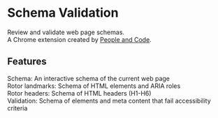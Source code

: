 # Schema Validation

Review and validate web page schemas.  
A Chrome extension created by [People and Code](https://people-and-code.com/).

## Features

Schema: An interactive schema of the current web page  
Rotor landmarks: Schema of HTML elements and ARIA roles  
Rotor headers: Schema of HTML headers (H1-H6)  
Validation: Schema of elements and meta content that fail accessibility criteria
